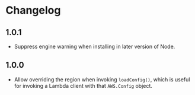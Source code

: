 # Changelog

## 1.0.1

- Suppress engine warning when installing in later version of Node.

## 1.0.0

- Allow overriding the region when invoking `loadConfig()`, which is useful
  for invoking a Lambda client with that `AWS.Config` object.
